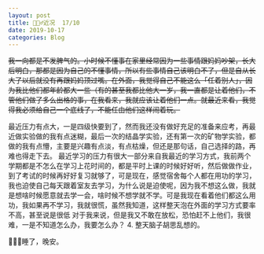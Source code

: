 ```yaml
---
layout: post
title: 🙍🏻‍♂️近况  17/10
date: 2019-10-17
categories: Blog
---
```



~~我一向都是不发脾气的。小时候不懂事在家里经常因为一些事情跟妈妈吵架，长大后明白，那都是因为自己的不懂事情，所以有些事情自己该明白不了，但是自从长大了以后就没有再跟妈妈顶过嘴。在外面，我觉得自己不能这么「任着别人」，因为我比他们都年龄都大一些（有的甚至我都比他大一岁，我一直都是让着他们，不管他们做了多么出格的事，在我看来，我就应该让着他们一点。就最近来看，我觉得我必须给自己一个底线了，不能任由他们这样闹着玩。~~
<!--more -->
最近压力有点大，一是四级快要到了，然而我还没有做好充足的准备来应考，再最近做实验做的我有点迷糊，最后一次的结晶学实验，还有第一次的矿物学实验，都做的我有点懵，主要是兴趣有点淡，有点枯燥，但还是那句话，自己选择的路，再难也得走下去。
最近学习的压力有很大一部分来自我最近的学习方式，我前两个学期都是不怎么在学习上花时间的，都是平时上课的时候好好听，然后做做作业，到了考试的时候再好好复习就够了，可是现在，感觉宿舍每个人都在用功的学习，我也迫使自己每天跟着室友去学习，为什么说是迫使呢，因为我不想这么做，我就是想啥时候愿意就去学一会，啥时候不想学就不学。可是我现在看着他们都这么用功，我如果再不学习，我就很慌，虽然我知道，这样整天泡在外面的学习方式要率不高，甚至说是很低 对于我来说，但是我又不敢在放松，恐怕赶不上他们，我很难，一是不知道怎么办，我要怎么办？
4. 整天脑子胡思乱想的。

🌃🌌🌉睡了，晚安。

